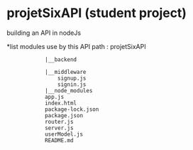 # projetSixAPI (student project)
building an API in nodeJs

*list modules use by this API
path : projetSixAPI 

				|__backend
							
				|__middleware
					signup.js
					signin.js
				|__node_modules
				app.js
				index.html
				package-lock.json
				package.json
				router.js
				server.js
				userModel.js
				README.md

